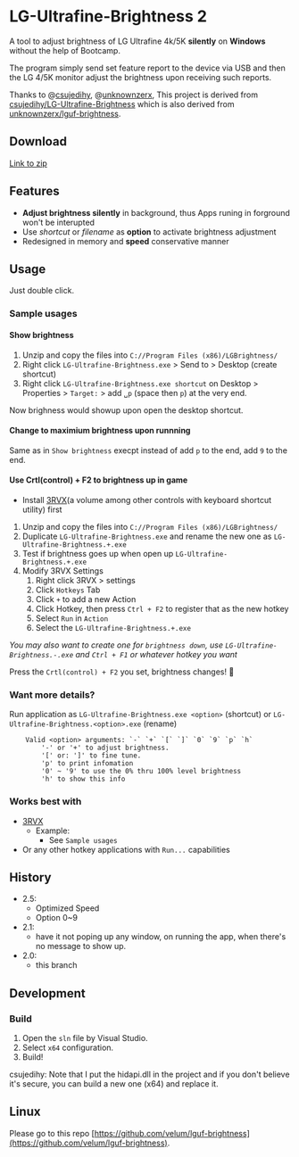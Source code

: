# LG-Ultrafine-Brightness 2

A tool to adjust brightness of LG Ultrafine 4k/5K **silently** on **Windows** without the help of Bootcamp.

The program simply send set feature report to the device via USB and then the LG 4/5K monitor adjust the brightness upon receiving such reports.

Thanks to @[csujedihy](https://github.com/csujedihy/), @[unknownzerx](https://github.com/unknownzerx/),
This project is derived from [csujedihy/LG-Ultrafine-Brightness](https://github.com/csujedihy/LG-Ultrafine-Brightness) which is also derived from [unknownzerx/lguf-brightness](https://github.com/unknownzerx/lguf-brightness).

## Download
[Link to zip](https://github.com/Willian-Zhang/LG-Ultrafine-Brightness-2/releases/download/v2.5.1/brightness-2-5-1.zip)

## Features
- **Adjust brightness silently** in background, thus Apps runing in forground won't be interupted
- Use _shortcut_ or _filename_ as **option** to activate brightness adjustment
- Redesigned in memory and **speed** conservative manner

## Usage
Just double click.

### Sample usages
#### Show brightness
1. Unzip and copy the files into `C://Program Files (x86)/LGBrightness/`
1. Right click `LG-Ultrafine-Brightness.exe` > Send to > Desktop (create shortcut)
1. Right click `LG-Ultrafine-Brightness.exe shortcut` on Desktop > Properties > `Target:` > add `␣p` (space then `p`) at the very end.

Now brighness would showup upon open the desktop shortcut.

#### Change to maximium brightness upon runnning
Same as in `Show brightness` execpt instead of add `p` to the end, add `9` to the end.

#### Use Crtl(control) + F2 to brightness up in game
- Install [3RVX](https://3rvx.com/)(a volume among other controls with keyboard shortcut utility) first
1. Unzip and copy the files into `C://Program Files (x86)/LGBrightness/`
1. Duplicate `LG-Ultrafine-Brightness.exe` and rename the new one as `LG-Ultrafine-Brightness.+.exe`
1. Test if brightness goes up when open up `LG-Ultrafine-Brightness.+.exe`
1. Modify 3RVX Settings
	1. Right click 3RVX > settings
	1. Click `Hotkeys` Tab
	1. Click `+` to add a new Action
	1. Click Hotkey, then press `Ctrl + F2` to register that as the new hotkey
	1. Select `Run` in `Action`
	1. Select the `LG-Ultrafine-Brightness.+.exe` 
	
_You may also want to create one for `brightness down`, use `LG-Ultrafine-Brightness.-.exe` and `Ctrl + F1` or whatever hotkey you want_

Press the `Crtl(control) + F2` you set, brightness changes! 🎉
 
### Want more details?
Run application as `LG-Ultrafine-Brightness.exe <option>` (shortcut) or `LG-Ultrafine-Brightness.<option>.exe` (rename)
```
	Valid <option> arguments: `-` `+` `[` `]` `0` `9` `p` `h`
		'-' or '+' to adjust brightness.
		'[' or: ']' to fine tune.
		'p' to print infomation
		'0' ~ '9' to use the 0% thru 100% level brightness
		'h' to show this info
```

### Works best with
- [3RVX](https://3rvx.com/)
    - Example: 
        - See `Sample usages`
- Or any other hotkey applications with `Run...` capabilities


## History 
- 2.5:
	- Optimized Speed
	- Option 0~9
- 2.1:
    - have it not poping up any window, on running the app, when there's no message to show up.
- 2.0:
    - this branch

## Development
### Build

1. Open the `sln` file by Visual Studio.
2. Select `x64` configuration.
3. Build!

csujedihy: Note that I put the hidapi.dll in the project and if you don't believe it's secure, you can build a new one (x64) and replace it.

## Linux
Please go to this repo [https://github.com/velum/lguf-brightness](https://github.com/velum/lguf-brightness).
